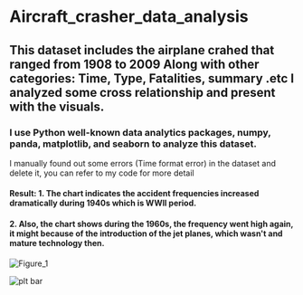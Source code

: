 # Aircraft_crasher_data_analysis
## This dataset includes the airplane crahed that ranged from 1908 to 2009 Along with other categories: Time, Type, Fatalities, summary .etc I analyzed some cross relationship and present with the visuals.
### I use Python well-known data analytics packages, numpy, panda, matplotlib, and seaborn to analyze this dataset.
I manually found out some errors (Time format error) in the dataset and delete it, you can refer to my code for more detail

#### Result: 1. The chart indicates the accident frequencies increased dramatically during 1940s which is WWII period.
#### 2. Also, the chart shows during the 1960s, the frequency went high again, it might because of the introduction of the            jet planes, which wasn't and mature technology then.


![Figure_1](https://user-images.githubusercontent.com/25861321/63814951-938cf580-c8e7-11e9-8962-ac73b504668c.png)

![plt bar](https://user-images.githubusercontent.com/25861321/63814787-ed40f000-c8e6-11e9-9fbc-7f9684564557.png)

